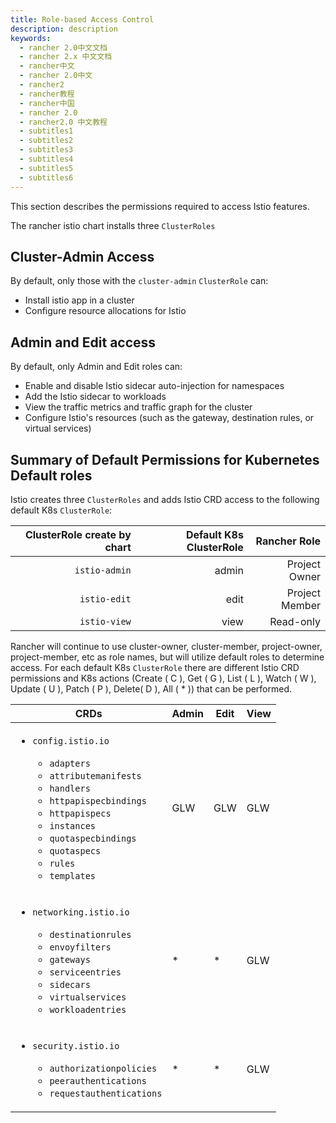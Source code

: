 ```yaml
---
title: Role-based Access Control
description: description
keywords:
  - rancher 2.0中文文档
  - rancher 2.x 中文文档
  - rancher中文
  - rancher 2.0中文
  - rancher2
  - rancher教程
  - rancher中国
  - rancher 2.0
  - rancher2.0 中文教程
  - subtitles1
  - subtitles2
  - subtitles3
  - subtitles4
  - subtitles5
  - subtitles6
---
```


This section describes the permissions required to access Istio features.

The rancher istio chart installs three `ClusterRoles`

## Cluster-Admin Access

By default, only those with the `cluster-admin` `ClusterRole` can:

- Install istio app in a cluster
- Configure resource allocations for Istio

## Admin and Edit access

By default, only Admin and Edit roles can:

- Enable and disable Istio sidecar auto-injection for namespaces
- Add the Istio sidecar to workloads
- View the traffic metrics and traffic graph for the cluster
- Configure Istio's resources (such as the gateway, destination rules, or virtual services)

## Summary of Default Permissions for Kubernetes Default roles

Istio creates three `ClusterRoles` and adds Istio CRD access to the following default K8s `ClusterRole`:

| ClusterRole create by chart | Default K8s ClusterRole |   Rancher Role |
| --------------------------: | ----------------------: | -------------: |
|               `istio-admin` |                   admin |  Project Owner |
|                `istio-edit` |                    edit | Project Member |
|                `istio-view` |                    view |      Read-only |

Rancher will continue to use cluster-owner, cluster-member, project-owner, project-member, etc as role names, but will utilize default roles to determine access. For each default K8s `ClusterRole` there are different Istio CRD permissions and K8s actions (Create ( C ), Get ( G ), List ( L ), Watch ( W ), Update ( U ), Patch ( P ), Delete( D ), All ( \* )) that can be performed.

| CRDs                                                                                                                                                                                                                                                                      | Admin | Edit | View |
| ------------------------------------------------------------------------------------------------------------------------------------------------------------------------------------------------------------------------------------------------------------------------- | ----- | ---- | ---- |
| <ul><li>`config.istio.io`</li><ul><li>`adapters`</li><li>`attributemanifests`<li>`handlers`</li><li>`httpapispecbindings`</li><li>`httpapispecs`</li><li>`instances`</li><li>`quotaspecbindings`</li><li>`quotaspecs`</li><li>`rules`</lli><li>`templates`</li></ul></ul> | GLW   | GLW  | GLW  |
| <ul><li>`networking.istio.io`</li><ul><li>`destinationrules`</li><li>`envoyfilters`<li>`gateways`</li><li>`serviceentries`</li><li>`sidecars`</li><li>`virtualservices`</li><li>`workloadentries`</li></ul></ul>                                                          | \*    | \*   | GLW  |
| <ul><li>`security.istio.io`</li><ul><li>`authorizationpolicies`</li><li>`peerauthentications`<li>`requestauthentications`</li></ul></ul>                                                                                                                                  | \*    | \*   | GLW  |
